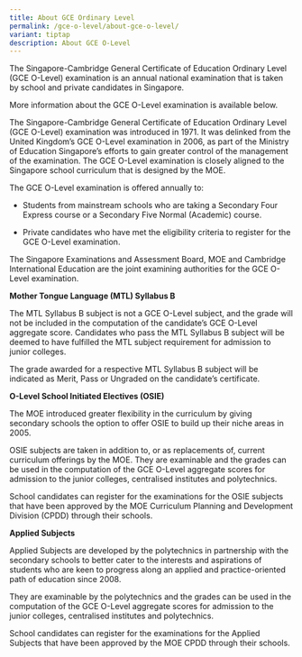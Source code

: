 ```yaml
---
title: About GCE Ordinary Level
permalink: /gce-o-level/about-gce-o-level/
variant: tiptap
description: About GCE O-Level
---
```

<p>The Singapore-Cambridge General Certificate of Education Ordinary Level
(GCE O-Level) examination is an annual national examination that is taken
by school and private candidates in Singapore.</p>
<p>More information about the GCE O-Level examination is available below.</p>
<p>The Singapore-Cambridge General Certificate of Education Ordinary Level
(GCE O-Level) examination was introduced in 1971. It was delinked from
the United Kingdom’s GCE O-Level examination in 2006, as part of the Ministry
of Education Singapore’s efforts to gain greater control of the management
of the examination. The GCE O-Level examination is closely aligned to the
Singapore school curriculum that is&nbsp;designed by the MOE.</p>
<p>The GCE O-Level examination is offered annually to:</p>
<ul data-tight="true" class="tight">
<li>
<p>Students from mainstream schools who are taking a Secondary Four Express
course or a Secondary Five Normal (Academic) course.</p>
</li>
<li>
<p>Private candidates who have met the eligibility criteria to register for
the GCE O-Level examination.</p>
</li>
</ul>
<p>The Singapore Examinations and Assessment Board, MOE and Cambridge International
Education are the joint examining authorities for the GCE O-Level examination.&nbsp;</p>
<p><strong>Mother Tongue Language (MTL) Syllabus B</strong>
</p>
<p>The MTL Syllabus B subject is not a GCE O-Level subject, and the grade
will not be included in the computation of the candidate’s GCE O-Level
aggregate score. Candidates who pass the MTL Syllabus B subject will be
deemed to have fulfilled the MTL subject requirement for admission to junior
colleges.</p>
<p>The grade awarded for a respective MTL Syllabus B subject will be indicated
as Merit, Pass or Ungraded on the candidate’s certificate.</p>
<p><strong>O-Level School Initiated Electives (OSIE)</strong>
</p>
<p>The MOE introduced greater flexibility in the curriculum by giving secondary
schools the option to offer OSIE to build up their niche areas in 2005.</p>
<p>OSIE subjects are taken in addition to, or as replacements of, current
curriculum offerings by the MOE. They are examinable and the grades can
be used in the computation of the GCE O-Level aggregate scores for admission
to the junior colleges, centralised institutes and polytechnics.</p>
<p>School candidates can register for the examinations for the OSIE subjects
that have been approved by the MOE Curriculum Planning and Development
Division (CPDD) through their schools.</p>
<p><strong>Applied Subjects</strong>
</p>
<p>Applied Subjects are developed by the polytechnics in partnership with
the secondary schools to better cater to the interests and aspirations
of students who are&nbsp;keen to progress along an applied and practice-oriented
path of education since 2008.</p>
<p>They are examinable by the polytechnics and the grades can be used in
the computation of the GCE O-Level aggregate scores for admission to the
junior colleges, centralised institutes and polytechnics.</p>
<p>School candidates can register for the examinations for the Applied Subjects
that have been approved by the MOE CPDD through their schools.</p>
<p>
<br>
</p>